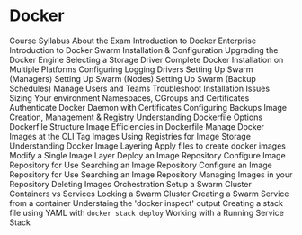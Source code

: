# Docker

Course Syllabus
About the Exam
Introduction to Docker Enterprise
Introduction to Docker Swarm
Installation & Configuration
	Upgrading the Docker Engine
	Selecting a Storage Driver
	Complete Docker Installation on Multiple Platforms
	Configuring Logging Drivers
	Setting Up Swarm (Managers)
	Setting Up Swarm (Nodes)
	Setting Up Swarm (Backup Schedules)
	Manage Users and Teams
	Troubleshoot Installation Issues
	Sizing Your environment
	Namespaces, CGroups and Certificates
	Authenticate Docker Daemon with Certificates
	Configuring Backups
Image Creation, Management & Registry
	Understanding Dockerfile Options
	Dockerfile Structure
	Image Efficiencies in Dockerfile
	Manage Docker Images at the CLI
	Tag Images
	Using Registries for Image Storage
	Understanding Docker Image Layering
	Apply files to create docker images
	Modify a Single Image Layer
	Deploy an Image Repository
	Configure Image Repository for Use
	Searching an Image Repository
	Configure an Image Repository for Use
	Searching an Image Repository
	Managing Images in your Repository
	Deleting Images
Orchestration
	Setup a Swarm Cluster
	Containers vs Services
	Locking a Swarm Cluster
	Creating a Swarm Service from a container
	Understaing the 'docker inspect' output
	Creating a stack file using YAML with `docker stack deploy`
	Working with a Running Service Stack
	
